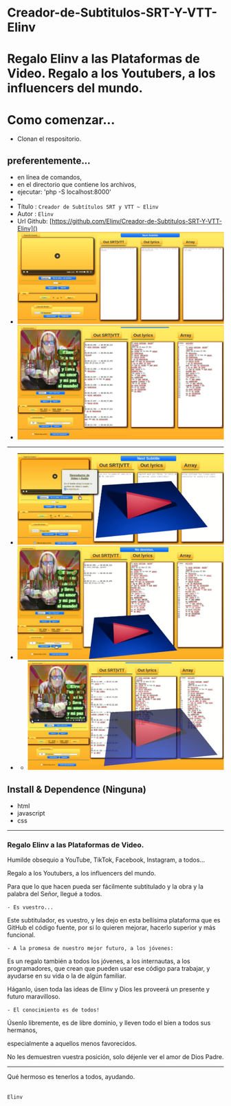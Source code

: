 # Creador-de-Subtitulos-SRT-Y-VTT-Elinv

Regalo Elinv a las Plataformas de Video. Regalo a los Youtubers, a los influencers del mundo.
=============================================================================================

# Como comenzar...

- Clonan el respositorio.

## preferentemente...

- en línea de comandos,
- en el directorio que contiene los archivos,
- ejecutar: 'php -S localhost:8000'
- 
- Título : `Creador de Subtítulos SRT y VTT ~ Elinv`
- Autor :  `Elinv`
- Url Github: [https://github.com/Elinv/Creador-de-Subtitulos-SRT-Y-VTT-Elinv]()
- ![Presentación](./CreadorSRTyVTTelinv1.jpg?raw=true)
- ![Funcionando.](./CreadorSRTyVTTelinv2.jpg?raw=true)

---

- [![Watch the video](./CreaSrtVttElinvVideo1.jpg)](https://drive.google.com/file/d/1XtsjE7xhEYJfYg58kGyA_u5V2pcdPE8h/preview)
- [![Watch the video](./CreaSrtVttElinvVideo2.jpg)](https://drive.google.com/file/d/1wdSKHU05JrOqsas9lUkT2GMZYJqCCX4k/preview)
- - [![Watch the video](./CreaSrtVttElinvVideo3.jpg)](https://drive.google.com/file/d/17-bmCK_Tz3yvr3ntIfZwEmFKzYq22e0B/preview)

## Install & Dependence (Ninguna)

- html
- javascript
- css

---

### Regalo Elinv a las Plataformas de Video.

Humilde obsequio a YouTube,
TikTok, Facebook, Instagram,
a todos...

Regalo a los Youtubers,
a los influencers del mundo.

Para que lo que hacen
pueda ser fácilmente subtitulado
y la obra y la palabra del Señor,
llegué a todos.

```
- Es vuestro...
```

Este subtitulador,
es vuestro,
y les dejo en esta bellísima plataforma
que es GitHub
el código fuente,
por si lo quieren mejorar,
hacerlo superior y más funcional.

```
- A la promesa de nuestro mejor futuro, a los jóvenes:
```

Es un regalo también a todos
los jóvenes,
a los internautas,
a los programadores,
que crean que pueden usar ese código
para trabajar,
y ayudarse en su vida
o la de algún familiar.

Háganlo,
úsen toda las ideas de Elinv
y Dios les proveerá
un presente y futuro maravilloso.

```
- El conocimiento es de todos!
```

Úsenlo libremente,
es de libre dominio,
y lleven todo el bien
a todos sus hermanos,

especialmente
a aquellos
menos favorecidos.

No les demuestren
vuestra posición,
solo déjenle ver
el amor de Dios Padre.

---

Qué hermoso es tenerlos
a todos,
ayudando.

```

Elinv

